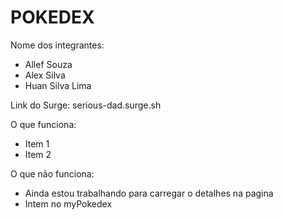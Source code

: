 # POKEDEX

Nome dos integrantes: 
- Allef Souza 
- Alex Silva 
- Huan Silva Lima

Link do Surge: serious-dad.surge.sh

O que funciona:
- Item 1
- Item 2

O que não funciona: 
- Ainda estou trabalhando para carregar o detalhes na pagina
- Intem no myPokedex
